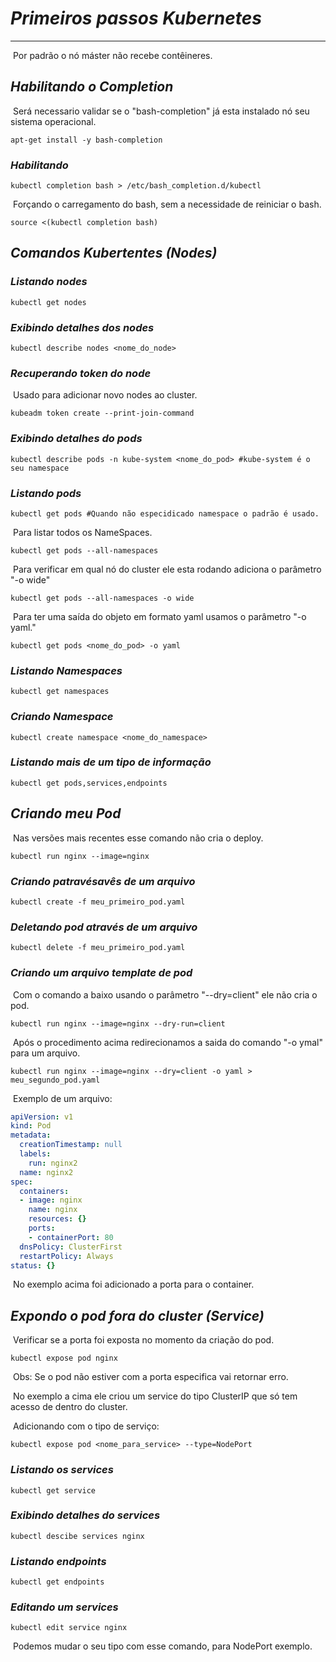 # ***Primeiros passos Kubernetes***

****

​	Por padrão o nó máster não recebe contêineres.

## ***Habilitando o Completion***

​	Será necessario validar se o "bash-completion" já esta instalado nó seu sistema operacional.

```shell
apt-get install -y bash-completion
```

### ***Habilitando***

```shell
kubectl completion bash > /etc/bash_completion.d/kubectl
```
​	Forçando o carregamento do bash, sem a necessidade de reiniciar o bash.

```shell
source <(kubectl completion bash)
```
## ***Comandos Kubertentes (Nodes)***

### ***Listando nodes***

```shell
kubectl get nodes	
```

### ***Exibindo detalhes dos nodes***

```shell
kubectl describe nodes <nome_do_node>
```

### ***Recuperando token do node***

​	Usado para adicionar novo nodes ao cluster.

```shell
kubeadm token create --print-join-command
```

### ***Exibindo detalhes do pods***

```shell
kubectl describe pods -n kube-system <nome_do_pod> #kube-system é o seu namespace
```

### ***Listando pods***

```shell
kubectl get pods #Quando não especidicado namespace o padrão é usado.
```

​	Para listar todos os NameSpaces.

```shell
kubectl get pods --all-namespaces
```

​	Para verificar em qual nó do cluster ele esta rodando adiciona o parâmetro  "-o wide"

```shell
kubectl get pods --all-namespaces -o wide
```

​	Para ter uma saída do objeto em formato yaml usamos o parâmetro "-o yaml."

```shell
kubectl get pods <nome_do_pod> -o yaml
```

### ***Listando Namespaces***

```shell
kubectl get namespaces
```

### ***Criando Namespace***

```shell
kubectl create namespace <nome_do_namespace>
```

### ***Listando mais de um tipo de informação***

```shell
kubectl get pods,services,endpoints
```

## ***Criando meu Pod***

​	Nas versões mais recentes esse comando não cria o deploy.

```shell
kubectl run nginx --image=nginx 
```

### ***Criando patravésavês de um arquivo***

```shell
kubectl create -f meu_primeiro_pod.yaml
```

### ***Deletando pod através de um arquivo***

```shell
kubectl delete -f meu_primeiro_pod.yaml
```

### ***Criando um arquivo template de pod***

​	Com o comando a baixo usando o parâmetro "--dry=client" ele não cria o pod.

```shell
kubectl run nginx --image=nginx --dry-run=client
```

​	Após o procedimento acima redirecionamos a saida do comando "-o ymal" para um arquivo.

```shell
kubectl run nginx --image=nginx --dry=client -o yaml > meu_segundo_pod.yaml
```

​	Exemplo de um arquivo:

```yaml
apiVersion: v1
kind: Pod
metadata:
  creationTimestamp: null
  labels:
    run: nginx2
  name: nginx2
spec:
  containers:
  - image: nginx
    name: nginx
    resources: {}
    ports:
    - containerPort: 80
  dnsPolicy: ClusterFirst
  restartPolicy: Always
status: {}
```

​	No exemplo acima foi adicionado a porta para o container.

## ***Expondo o pod fora do cluster (Service)***

​	Verificar se a porta foi exposta no momento da criação do pod.

```shell
kubectl expose pod nginx
```

​	Obs: Se o pod não estiver com a porta especifica vai retornar erro.	

​	No exemplo a cima ele criou um service do tipo ClusterIP que só tem acesso de dentro do cluster.

​	Adicionando com o tipo de serviço:

```shell
kubectl expose pod <nome_para_service> --type=NodePort
```

### ***Listando os services***

```shell
kubectl get service
```

### ***Exibindo detalhes do services***

```shell
kubectl descibe services nginx
```

### ***Listando endpoints***

```shell
kubectl get endpoints 
```

### ***Editando um services***

```shell
kubectl edit service nginx
```

​	Podemos mudar o seu tipo com esse comando, para NodePort exemplo.

